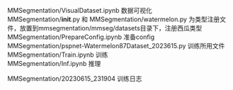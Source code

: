 
MMSegmentation/VisualDataset.ipynb 数据可视化   
MMSegmentation/__init__.py 和 MMSegmentation/watermelon.py 为类型注册文件，放置到mmsegmentation/mmseg/datasets目录下，注册西瓜类型   
MMSegmentation/PrepareConfig.ipynb 准备config   
MMSegmentation/pspnet-Watermelon87Dataset_2023615.py 训练所用文件   
MMSegmentation/Train.ipynb 训练   
MMSegmentation/Inf.ipynb 推理   

MMSegmentation/20230615_231904 训练日志   

